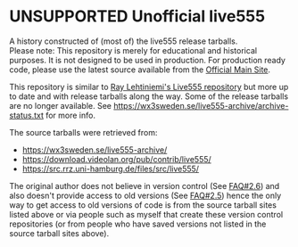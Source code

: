 # UNSUPPORTED Unofficial live555
A history constructed of (most of) the live555 release tarballs.<br />
Please note:  This repository is merely for educational and historical purposes.  It is not designed to be used in production.  For production ready code, please use the latest source available from the [Official Main Site](http://www.live555.com/liveMedia/).

This repository is similar to [Ray Lehtiniemi's Live555 repository](https://github.com/rayl/live555) but more up to date and with release tarballs along the way.  Some of the release tarballs are no longer available.  See https://wx3sweden.se/live555-archive/archive-status.txt for more info.

The source tarballs were retrieved from: 
* https://wx3sweden.se/live555-archive/
* https://download.videolan.org/pub/contrib/live555/
* https://src.rrz.uni-hamburg.de/files/src/live555/

The original author does not believe in version control (See [FAQ#2.6](http://www.live555.com/liveMedia/faq.html#no-source-code-repository)) and also doesn't provide access to old versions (See [FAQ#2.5](http://www.live555.com/liveMedia/faq.html#old-versions)) hence the only way to get access to old versions of code is from the source tarball sites listed above or via people such as myself that create these version control repositories (or from people who have saved versions not listed in the source tarball sites above).

